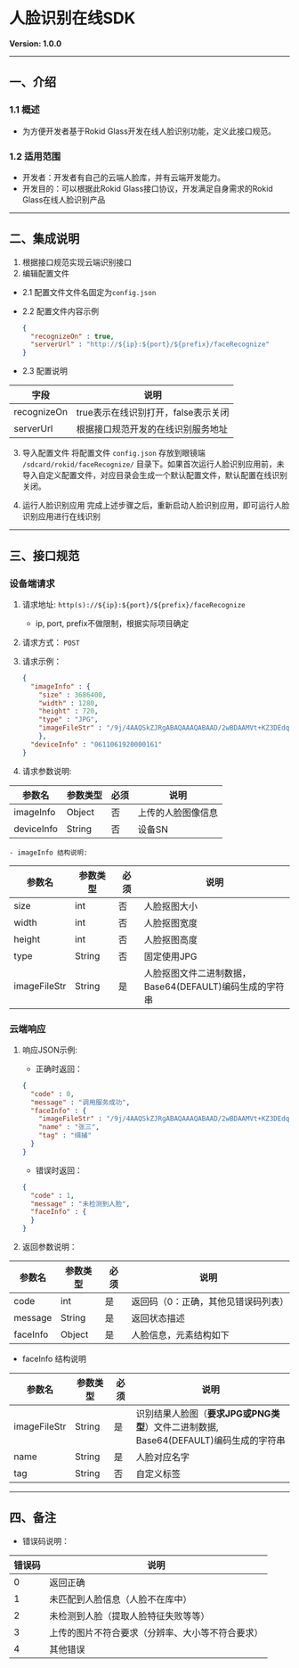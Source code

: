 # 人脸识别在线SDK
**Version: 1.0.0**  

---
## 一、介绍

### 1.1 概述
  * 为方便开发者基于Rokid Glass开发在线人脸识别功能，定义此接口规范。  

### 1.2 适用范围
  * 开发者：开发者有自己的云端人脸库，并有云端开发能力。
  * 开发目的：可以根据此Rokid Glass接口协议，开发满足自身需求的Rokid Glass在线人脸识别产品

---
## 二、集成说明

1. 根据接口规范实现云端识别接口
2. 编辑配置文件

  - 2.1 配置文件文件名固定为`config.json`
  - 2.2 配置文件内容示例

    ```json
    {
      "recognizeOn" : true,
      "serverUrl" : "http://${ip}:${port}/${prefix}/faceRecognize"
    }
    ```

  - 2.3 配置说明

字段         | 说明 
------------|--------------------------------
recognizeOn | true表示在线识别打开，false表示关闭 
serverUrl   | 根据接口规范开发的在线识别服务地址 

3. 导入配置文件
  将配置文件 `config.json` 存放到眼镜端 `/sdcard/rokid/faceRecognize/` 目录下。如果首次运行人脸识别应用前，未导入自定义配置文件，对应目录会生成一个默认配置文件，默认配置在线识别关闭。

4. 运行人脸识别应用
  完成上述步骤之后，重新启动人脸识别应用，即可运行人脸识别应用进行在线识别

---
## 三、接口规范

### 设备端请求
1. 请求地址: `http(s)://${ip}:${port}/${prefix}/faceRecognize`

    - ip, port, prefix不做限制，根据实际项目确定

2. 请求方式： `POST`

3. 请求示例：

    ```json
    {
      "imageInfo" : {
        "size" : 3686400,
        "width" : 1280,
        "height" : 720,
        "type" : "JPG",
        "imageFileStr" : "/9j/4AAQSkZJRgABAQAAAQABAAD/2wBDAAMVt+KZ3DEdqysreMn/9k=\n"
        },
      "deviceInfo" : "0611061920000161"
    }
    ```

4. 请求参数说明:
 
参数名      | 参数类型 | 必须 | 说明
---------- | ------ | ---- | --- 
imageInfo  | Object | 否   | 上传的人脸图像信息
deviceInfo | String | 否   | 设备SN

    - imageInfo 结构说明:

参数名        | 参数类型 | 必须  | 说明
-------------|--------|-------|----------- 
size         | int    | 否    | 人脸抠图大小
width        | int    | 否    | 人脸抠图宽度 
height       | int    | 否    | 人脸抠图高度 
type         | String | 否    | 固定使用JPG 
imageFileStr | String | 是    | 人脸抠图文件二进制数据，<br/>Base64(DEFAULT)编码生成的字符串

### 云端响应
1. 响应JSON示例:

     - 正确时返回：

     ```json
     {
       "code" : 0,
       "message" : "调用服务成功",
       "faceInfo" : {
         "imageFileStr" : "/9j/4AAQSkZJRgABAQAAAQABAAD/2wBDAAMVt+KZ3DEdqysreMn/9k=\n",
         "name" : "张三",
         "tag" : "缉捕"
       }
     }
     ```

     - 错误时返回：

     ```json
     {
       "code" : 1,
       "message" : "未检测到人脸",
       "faceInfo" : {
       }
     }
     ```

2. 返回参数说明：

参数名    | 参数类型  | 必须 | 说明
---------|---------|------|------------------------------ 
code     | int     | 是    | 返回码（0：正确，其他见错误码列表）
message  | String  | 是    | 返回状态描述
faceInfo | Object  | 是    | 人脸信息，元素结构如下

- faceInfo 结构说明

参数名        | 参数类型 | 必须 | 说明
-------------|---------|-----|------------------------------------------------ 
imageFileStr | String  | 是   | 识别结果人脸图（**要求JPG或PNG类型**）文件二进制数据,<br/> Base64(DEFAULT)编码生成的字符串 
name         | String  | 是   | 人脸对应名字 
tag          | String  | 否   | 自定义标签

---
## 四、备注

- 错误码说明：

错误码 | 说明
------|------------------------
0     | 返回正确                     
1     | 未匹配到人脸信息（人脸不在库中）         
2     | 未检测到人脸（提取人脸特征失败等等）       
3     | 上传的图片不符合要求（分辨率、大小等不符合要求） 
4     | 其他错误                     
